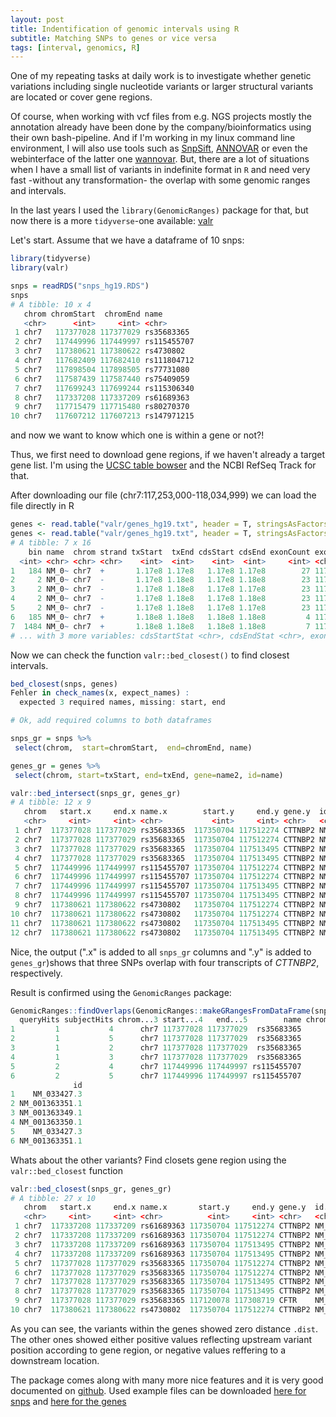 ```yaml
---
layout: post
title: Indentification of genomic intervals using R
subtitle: Matching SNPs to genes or vice versa
tags: [interval, genomics, R]
---
```


One of my repeating tasks at daily work is to investigate whether genetic variations including single nucleotide variants or larger structural variants are located or cover gene regions. 

Of course, when working with vcf files from e.g. NGS projects mostly the annotation already have been done by the company/bioinformatics using their own bash-pipeline. And if I'm working in my linux command line environment, I will also use tools such as [SnpSift](http://snpeff.sourceforge.net/SnpSift.html), [ANNOVAR](https://doc-openbio.readthedocs.io/projects/annovar/en/latest/) or even the webinterface of the latter one [wannovar](http://wannovar.wglab.org/). But, there are a lot of situations when I have a small list of variants in indefinite format in `R` and need very fast -without any transformation- the overlap with some genomic ranges and intervals. 

In the last years I used the `library(GenomicRanges)` package for that, but now there is a more `tidyverse`-one available: [valr](https://cran.r-project.org/web/packages/valr/index.html) 

Let's start. Assume that we have a dataframe of 10 snps:


```r
library(tidyverse)
library(valr)

snps = readRDS("snps_hg19.RDS")
snps
# A tibble: 10 x 4
   chrom chromStart  chromEnd name       
   <chr>      <int>     <int> <chr>      
 1 chr7   117377028 117377029 rs35683365 
 2 chr7   117449996 117449997 rs115455707
 3 chr7   117380621 117380622 rs4730802  
 4 chr7   117682409 117682410 rs111804712
 5 chr7   117898504 117898505 rs77731080 
 6 chr7   117587439 117587440 rs75409059 
 7 chr7   117699243 117699244 rs115306340
 8 chr7   117337208 117337209 rs61689363 
 9 chr7   117715479 117715480 rs80270370 
10 chr7   117607212 117607213 rs147971215
```

and now we want to know which one is within a gene or not?!

Thus, we first need to download gene regions, if we haven't already a target gene list. I'm using the [UCSC table bowser](https://genome.ucsc.edu/cgi-bin/hgTables?hgsid=858920105_KjYALqAZR68IuW3xGVRCt0Z3oDdc&clade=mammal&org=Human&db=hg19&hgta_group=genes&hgta_track=refSeqComposite&hgta_table=0&hgta_regionType=range&position=chr7%3A117%2C253%2C000-118%2C034%2C999&hgta_outputType=primaryTable&hgta_outFileName=) and the NCBI RefSeq Track for that. 

After downloading our file (chr7:117,253,000-118,034,999) we can load the file directly in R

```r
genes <- read.table("valr/genes_hg19.txt", header = T, stringsAsFactors = F, comment.char = "$") %>% as_tibble
genes <- read.table("valr/genes_hg19.txt", header = T, stringsAsFactors = F, comment.char = "$") %>% as_tibble
# A tibble: 7 x 16
    bin name  chrom strand txStart  txEnd cdsStart cdsEnd exonCount exonStarts exonEnds score name2
  <int> <chr> <chr> <chr>    <int>  <int>    <int>  <int>     <int> <chr>      <chr>    <int> <chr>
1   184 NM_0~ chr7  +       1.17e8 1.17e8   1.17e8 1.17e8        27 117120078~ 1171202~     0 CFTR 
2     2 NM_0~ chr7  -       1.17e8 1.18e8   1.17e8 1.18e8        23 117350704~ 1173518~     0 CTTN~
3     2 NM_0~ chr7  -       1.17e8 1.18e8   1.17e8 1.17e8        23 117350704~ 1173518~     0 CTTN~
4     2 NM_0~ chr7  -       1.17e8 1.18e8   1.17e8 1.18e8        23 117350704~ 1173518~     0 CTTN~
5     2 NM_0~ chr7  -       1.17e8 1.18e8   1.17e8 1.17e8        23 117350704~ 1173518~     0 CTTN~
6   185 NM_0~ chr7  +       1.18e8 1.18e8   1.18e8 1.18e8         4 117824217~ 1178243~     0 LSM8 
7  1484 NM_0~ chr7  +       1.18e8 1.18e8   1.18e8 1.18e8         7 117864757~ 1178650~     0 ANKR~
# ... with 3 more variables: cdsStartStat <chr>, cdsEndStat <chr>, exonFrames <chr>
```

Now we can check the function `valr::bed_closest()` to find closest intervals.

```r
bed_closest(snps, genes)
Fehler in check_names(x, expect_names) : 
  expected 3 required names, missing: start, end

# Ok, add required columns to both dataframes

snps_gr = snps %>% 
 select(chrom,  start=chromStart,  end=chromEnd, name) 

genes_gr = genes %>% 
 select(chrom, start=txStart, end=txEnd, gene=name2, id=name)

valr::bed_intersect(snps_gr, genes_gr)
# A tibble: 12 x 9
   chrom   start.x     end.x name.x        start.y     end.y gene.y  id.y           .overlap
   <chr>     <int>     <int> <chr>           <int>     <int> <chr>   <chr>             <int>
 1 chr7  117377028 117377029 rs35683365  117350704 117512274 CTTNBP2 NM_001363349.1        1
 2 chr7  117377028 117377029 rs35683365  117350704 117512274 CTTNBP2 NM_001363350.1        1
 3 chr7  117377028 117377029 rs35683365  117350704 117513495 CTTNBP2 NM_033427.3           1
 4 chr7  117377028 117377029 rs35683365  117350704 117513495 CTTNBP2 NM_001363351.1        1
 5 chr7  117449996 117449997 rs115455707 117350704 117512274 CTTNBP2 NM_001363349.1        1
 6 chr7  117449996 117449997 rs115455707 117350704 117512274 CTTNBP2 NM_001363350.1        1
 7 chr7  117449996 117449997 rs115455707 117350704 117513495 CTTNBP2 NM_033427.3           1
 8 chr7  117449996 117449997 rs115455707 117350704 117513495 CTTNBP2 NM_001363351.1        1
 9 chr7  117380621 117380622 rs4730802   117350704 117512274 CTTNBP2 NM_001363349.1        1
10 chr7  117380621 117380622 rs4730802   117350704 117512274 CTTNBP2 NM_001363350.1        1
11 chr7  117380621 117380622 rs4730802   117350704 117513495 CTTNBP2 NM_033427.3           1
12 chr7  117380621 117380622 rs4730802   117350704 117513495 CTTNBP2 NM_001363351.1        1

```

Nice, the output (".x" is added to all `snps_gr` columns and ".y" is added to `genes_gr`)shows that three SNPs overlap with four transcripts of *CTTNBP2*, respectively. 


Result is confirmed using the `GenomicRanges` package: 

```r
GenomicRanges::findOverlaps(GenomicRanges::makeGRangesFromDataFrame(snps_gr), GenomicRanges::makeGRangesFromDataFrame(genes_gr)) %>% as.data.frame() %>% bind_cols(snps_gr[.$queryHits,], genes_gr[.$subjectHits,]) %>% head
  queryHits subjectHits chrom...3 start...4   end...5        name chrom...7 start...8   end...9    gene
1         1           4      chr7 117377028 117377029  rs35683365      chr7 117350704 117513495 CTTNBP2
2         1           5      chr7 117377028 117377029  rs35683365      chr7 117350704 117513495 CTTNBP2
3         1           2      chr7 117377028 117377029  rs35683365      chr7 117350704 117512274 CTTNBP2
4         1           3      chr7 117377028 117377029  rs35683365      chr7 117350704 117512274 CTTNBP2
5         2           4      chr7 117449996 117449997 rs115455707      chr7 117350704 117513495 CTTNBP2
6         2           5      chr7 117449996 117449997 rs115455707      chr7 117350704 117513495 CTTNBP2
              id
1    NM_033427.3
2 NM_001363351.1
3 NM_001363349.1
4 NM_001363350.1
5    NM_033427.3
6 NM_001363351.1
```

Whats about the other variants? Find closets gene region using the `valr::bed_closest` function

```r
valr::bed_closest(snps_gr, genes_gr)
# A tibble: 27 x 10
   chrom   start.x     end.x name.x       start.y     end.y gene.y  id.y           .overlap  .dist
   <chr>     <int>     <int> <chr>          <int>     <int> <chr>   <chr>             <int>  <int>
 1 chr7  117337208 117337209 rs61689363 117350704 117512274 CTTNBP2 NM_001363349.1        0  13496
 2 chr7  117337208 117337209 rs61689363 117350704 117512274 CTTNBP2 NM_001363350.1        0  13496
 3 chr7  117337208 117337209 rs61689363 117350704 117513495 CTTNBP2 NM_033427.3           0  13496
 4 chr7  117337208 117337209 rs61689363 117350704 117513495 CTTNBP2 NM_001363351.1        0  13496
 5 chr7  117377028 117377029 rs35683365 117350704 117512274 CTTNBP2 NM_001363349.1        1      0
 6 chr7  117377028 117377029 rs35683365 117350704 117512274 CTTNBP2 NM_001363350.1        1      0
 7 chr7  117377028 117377029 rs35683365 117350704 117513495 CTTNBP2 NM_033427.3           1      0
 8 chr7  117377028 117377029 rs35683365 117350704 117513495 CTTNBP2 NM_001363351.1        1      0
 9 chr7  117377028 117377029 rs35683365 117120078 117308719 CFTR    NM_000492.4           0 -68310
10 chr7  117380621 117380622 rs4730802  117350704 117512274 CTTNBP2 NM_001363349.1        1      0

```

As you can see, the variants within the genes showed zero distance `.dist`. The other ones showed either positive values reflecting upstream variant position according to gene region, or negative values reffering to a downstream location.


The package comes along with many more nice features and it is very good documented on [github](https://github.com/rnabioco/valr). Used example files can be downloaded [here for snps](/assets/img/snps_hg19.RDS) and [here for the genes](/assets/img/genes_hg19.txt)



